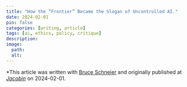 ```yaml
---
title: "How the “Frontier” Became the Slogan of Uncontrolled AI."
date: 2024-02-01
pin: false
categories: [writing, article]
tags: [ai, ethics, policy, critique]
description:
image:
  path:
  alt:
---
```


*This article was written with [Bruce Schneier](https://www.schneier.com) and originally published at *[Jacobin](https://jacobin.com/2024/02/artificial-intelligence-frontier-colonialism)* on 2024-02-01.
